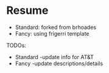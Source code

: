 # Resume
- Standard: forked from brhoades
- Fancy: using frigerri template

TODOs:
- Standard
  -update info for AT&T
- Fancy
  -update descriptions/details
